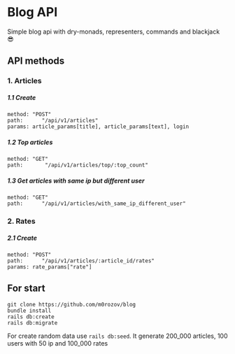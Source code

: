 # Blog API 

Simple blog api with dry-monads, representers, commands and blackjack 😎

## API methods 
### 1. Articles
##### 1.1 Create 

```
method: "POST"
path:      "/api/v1/articles"
params: article_params[title], article_params[text], login
```
##### 1.2 Top articles
```
method: "GET"
path:       "/api/v1/articles/top/:top_count"
```
##### 1.3 Get articles with same ip but different user 
```
method: "GET"
path:      "/api/v1/articles/with_same_ip_different_user"
```
### 2. Rates
##### 2.1 Create
```
method: "POST"
path:      "/api/v1/articles/:article_id/rates"
params: rate_params["rate"]
```

## For start
```
git clone https://github.com/m0rozov/blog
bundle install
rails db:create 
rails db:migrate
```
For create random data use `rails db:seed`. 
It generate 200_000 articles, 100 users with 50 ip and 100_000 rates


